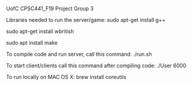 UofC CPSC441_F19 Project Group 3

Libraries needed to run the server/game: 
sudo apt-get install g++

sudo apt-get install wbritish

sudo apt install make  

To compile code and run server, call this command:
./run.sh

To start client/clients call this command after compiling code:
./User 6000



To run locally on MAC OS X: brew install coreutils
